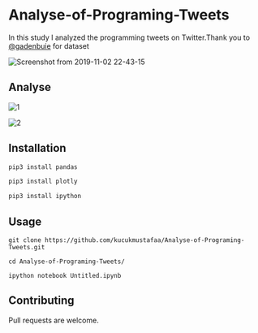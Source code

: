 # Analyse-of-Programing-Tweets

In this study I analyzed the programming tweets on Twitter.Thank you to [@gadenbuie](https://github.com/gadenbuie)
  for dataset
  
![Screenshot from 2019-11-02 22-43-15](https://user-images.githubusercontent.com/26482064/68076180-6a468500-fdc2-11e9-9e64-ed918e3986df.png)



## Analyse

![1](https://user-images.githubusercontent.com/26482064/68076343-69aeee00-fdc4-11e9-9b3b-5b8726210896.png)

![2](https://user-images.githubusercontent.com/26482064/68076345-716e9280-fdc4-11e9-9de2-2d847e5704f8.png)



## Installation


```bash
pip3 install pandas

pip3 install plotly

pip3 install ipython

```

## Usage

```
git clone https://github.com/kucukmustafaa/Analyse-of-Programing-Tweets.git

cd Analyse-of-Programing-Tweets/

ipython notebook Untitled.ipynb
```

## Contributing
Pull requests are welcome.

